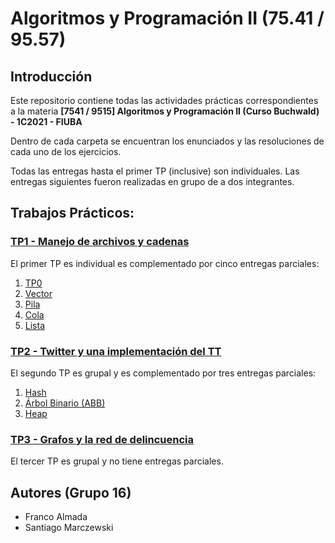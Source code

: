 # **Algoritmos y Programación II (75.41 / 95.57)**

## **Introducción**

Este repositorio contiene todas las actividades prácticas correspondientes a la materia **[7541 / 9515] Algoritmos y Programación II (Curso Buchwald) - 1C2021 - FIUBA**

Dentro de cada carpeta se encuentran los enunciados y las resoluciones de cada uno de los ejercicios.

Todas las entregas hasta el primer TP (inclusive) son individuales. Las entregas siguientes fueron realizadas en grupo de a dos integrantes.

## **Trabajos Prácticos:**

### [TP1 - Manejo de archivos y cadenas](/tp1/tp1.md)

El primer TP es individual es complementado por cinco entregas parciales:

1. [TP0](/tp0/tp0.md)
2. [Vector](/vector/vector.md)
3. [Pila](/pila/pila.md)
4. [Cola](/cola/cola.md) 
5. [Lista](/lista/lista.md)

### [TP2 - Twitter y una implementación del TT](/tp2/tp2.md)

El segundo TP es grupal y es complementado por tres entregas parciales:

1. [Hash](/hash/hash.md)
2. [Árbol Binario (ABB)](/abb/abb.md)
3. [Heap](/heap/heap.md) 

### [TP3 - Grafos y la red de delincuencia](/tp3/tp3.md)

El tercer TP es grupal y no tiene entregas parciales.

## **Autores (Grupo 16)**
- Franco Almada
- Santiago Marczewski
